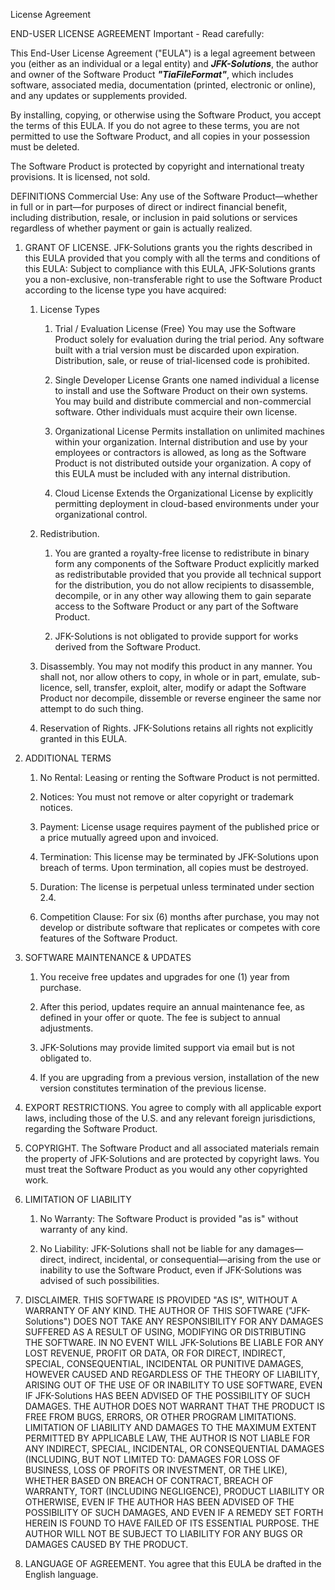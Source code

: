 License Agreement
 
END-USER LICENSE AGREEMENT
Important - Read carefully:
 
This End-User License Agreement ("EULA") is a legal agreement between you (either as an individual or a legal entity) and ***JFK-Solutions***, the author and owner of the Software Product ***"TiaFileFormat"***, which includes software, associated media, documentation (printed, electronic or online), and any updates or supplements provided.

By installing, copying, or otherwise using the Software Product, you accept the terms of this EULA. If you do not agree to these terms, you are not permitted to use the Software Product, and all copies in your possession must be deleted.
 
The Software Product is protected by copyright and international treaty provisions. It is licensed, not sold.
 
DEFINITIONS
Commercial Use: Any use of the Software Product—whether in full or in part—for purposes of direct or indirect financial benefit, including distribution, resale, or inclusion in paid solutions or services regardless of whether payment or gain is actually realized.
 
1. GRANT OF LICENSE. JFK-Solutions grants you the rights described in this EULA provided that you comply with all the terms and conditions of this EULA:
Subject to compliance with this EULA, JFK-Solutions grants you a non-exclusive, non-transferable right to use the Software Product according to the license type you have acquired:
 
	1. License Types
		1. Trial / Evaluation License (Free)
			You may use the Software Product solely for evaluation during the trial period. Any software built with a trial version must be discarded upon expiration. Distribution, sale, or reuse of trial-licensed code is prohibited.

		2. Single Developer License
			Grants one named individual a license to install and use the Software Product on their own systems. You may build and distribute commercial and non-commercial software. Other individuals must acquire their own license.

		3. Organizational License
			Permits installation on unlimited machines within your organization. Internal distribution and use by your employees or contractors is allowed, as long as the Software Product is not distributed outside your organization. A copy of this EULA must be included with any internal distribution.

		4. Cloud License
			Extends the Organizational License by explicitly permitting deployment in cloud-based environments under your organizational control. 
 
	2. Redistribution.
 
		1. You are granted a royalty-free license to redistribute in binary form any components of the Software Product explicitly marked as redistributable provided that you provide all technical support for the distribution, you do not allow recipients to disassemble, decompile, or in any other way allowing them to gain separate access to the Software Product or any part of the Software Product.
 
		2. JFK-Solutions is not obligated to provide support for works derived from the Software Product.
 
	3. Disassembly. You may not modify this product in any manner. You shall not, nor allow others to copy, in whole or in part, emulate, sub-licence, sell, transfer, exploit, alter, modify or adapt the Software Product nor decompile, dissemble or reverse engineer the same nor attempt to do such thing.
 
	4. Reservation of Rights. JFK-Solutions retains all rights not explicitly granted in this EULA.

2. ADDITIONAL TERMS

	1. No Rental: Leasing or renting the Software Product is not permitted.

	2. Notices: You must not remove or alter copyright or trademark notices.

	3. Payment: License usage requires payment of the published price or a price mutually agreed upon and invoiced.

	4. Termination: This license may be terminated by JFK-Solutions upon breach of terms. Upon termination, all copies must be destroyed.

	5. Duration: The license is perpetual unless terminated under section 2.4.

	6. Competition Clause: For six (6) months after purchase, you may not develop or distribute software that replicates or competes with core features of the Software Product.

3. SOFTWARE MAINTENANCE & UPDATES

	1. You receive free updates and upgrades for one (1) year from purchase.

	2. After this period, updates require an annual maintenance fee, as defined in your offer or quote. The fee is subject to annual adjustments.

	3. JFK-Solutions may provide limited support via email but is not obligated to.

	4. If you are upgrading from a previous version, installation of the new version constitutes termination of the previous license.

4. EXPORT RESTRICTIONS. You agree to comply with all applicable export laws, including those of the U.S. and any relevant foreign jurisdictions, regarding the Software Product. 
 
5. COPYRIGHT. The Software Product and all associated materials remain the property of JFK-Solutions and are protected by copyright laws. You must treat the Software Product as you would any other copyrighted work.

6. LIMITATION OF LIABILITY

	1. No Warranty: The Software Product is provided "as is" without warranty of any kind.

	2. No Liability: JFK-Solutions shall not be liable for any damages—direct, indirect, incidental, or consequential—arising from the use or inability to use the Software Product, even if JFK-Solutions was advised of such possibilities.
  
7. DISCLAIMER. THIS SOFTWARE IS PROVIDED "AS IS", WITHOUT A WARRANTY OF ANY KIND. THE AUTHOR OF THIS SOFTWARE ("JFK-Solutions") DOES NOT TAKE ANY RESPONSIBILITY FOR ANY DAMAGES SUFFERED AS A RESULT OF USING, MODIFYING OR DISTRIBUTING THE SOFTWARE. IN NO EVENT WILL JFK-Solutions BE LIABLE FOR ANY LOST REVENUE, PROFIT OR DATA, OR FOR DIRECT, INDIRECT, SPECIAL, CONSEQUENTIAL, INCIDENTAL OR PUNITIVE DAMAGES, HOWEVER CAUSED AND REGARDLESS OF THE THEORY OF LIABILITY, ARISING OUT OF THE USE OF OR INABILITY TO USE SOFTWARE, EVEN IF JFK-Solutions HAS BEEN ADVISED OF THE POSSIBILITY OF SUCH DAMAGES. THE AUTHOR DOES NOT WARRANT THAT THE PRODUCT IS FREE FROM BUGS, ERRORS, OR OTHER PROGRAM LIMITATIONS. LIMITATION OF LIABILITY AND DAMAGES TO THE MAXIMUM EXTENT PERMITTED BY APPLICABLE LAW, THE AUTHOR IS NOT LIABLE FOR ANY INDIRECT, SPECIAL, INCIDENTAL, OR CONSEQUENTIAL DAMAGES (INCLUDING, BUT NOT LIMITED TO: DAMAGES FOR LOSS OF BUSINESS, LOSS OF PROFITS OR INVESTMENT, OR THE LIKE), WHETHER BASED ON BREACH OF CONTRACT, BREACH OF WARRANTY, TORT (INCLUDING NEGLIGENCE), PRODUCT LIABILITY OR OTHERWISE, EVEN IF THE AUTHOR HAS BEEN ADVISED OF THE POSSIBILITY OF SUCH DAMAGES, AND EVEN IF A REMEDY SET FORTH HEREIN IS FOUND TO HAVE FAILED OF ITS ESSENTIAL PURPOSE. THE AUTHOR WILL NOT BE SUBJECT TO LIABILITY FOR ANY BUGS OR DAMAGES CAUSED BY THE PRODUCT.
 
8. LANGUAGE OF AGREEMENT. You agree that this EULA be drafted in the English language.
 
 

